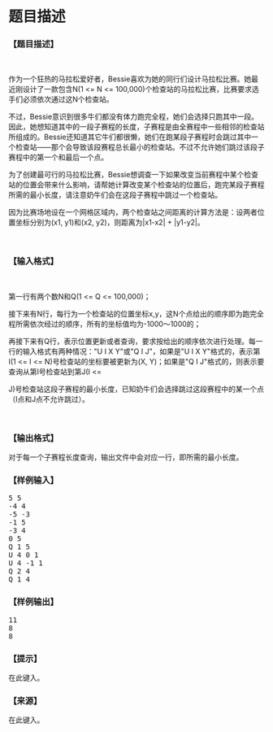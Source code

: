 # 题目描述


<h3>
【题目描述】
</h3>
<p>
<br/>
</p>
<p>
作为一个狂热的马拉松爱好者，Bessie喜欢为她的同行们设计马拉松比赛。她最近刚设计了一款包含N(1 &lt;= N &lt;= 100,000)个检查站的马拉松比赛，比赛要求选手们必须依次通过这N个检查站。
</p>
<p>
不过，Bessie意识到很多牛们都没有体力跑完全程，她们会选择只跑其中一段。因此，她想知道其中的一段子赛程的长度，子赛程是由全赛程中一些相邻的检查站所组成的。Bessie还知道其它牛们都很懒，她们在跑某段子赛程时会跳过其中一个检查站——那个会导致该段赛程总长最小的检查站。不过不允许她们跳过该段子赛程中的第一个和最后一个点。
</p>
<p>
为了创建最可行的马拉松比赛，Bessie想调查一下如果改变当前赛程中某个检查站的位置会带来什么影响，请帮她计算改变某个检查站的位置后，跑完某段子赛程所需的最小长度，请注意奶牛们会在这段子赛程中跳过一个检查站。
</p>
<p>
因为比赛场地设在一个网格区域内，两个检查站之间距离的计算方法是：设两者位置坐标分别为(x1, y1)和(x2, y2)，则距离为|x1-x2| + |y1-y2|。
</p>
<p>
<br/>
</p>
<h3>
【输入格式】
</h3>
<p>
<br/>
</p>
<p>
第一行有两个数N和Q(1 &lt;= Q &lt;= 100,000)；
</p>
<p>
接下来有N行，每行为一个检查站的位置坐标x,y，这N个点给出的顺序即为跑完全程所需依次经过的顺序，所有的坐标值均为-1000～1000的；
</p>
<p>
再接下来有Q行，表示位置更新或者查询，要求按给出的顺序依次进行处理。每一行的输入格式有两种情况：&#34;U I X Y&#34;或&#34;Q I J&#34;，如果是&#34;U I X Y&#34;格式的，表示第I(1 &lt;= I &lt;= N)号检查站的坐标要被更新为(X, Y)；如果是&#34;Q I J&#34;格式的，则表示要查询从第I号检查站到第J(I &lt;=
</p>
<p>
J)号检查站这段子赛程的最小长度，已知奶牛们会选择跳过这段赛程中的某一个点（I点和J点不允许跳过）。
</p>
<p>
<br/>
</p>
<h3>
【输出格式】
</h3>
<p>
对于每一个子赛程长度查询，输出文件中会对应一行，即所需的最小长度。
</p>
<h3>
【样例输入】
</h3>
<pre>5 5
-4 4
-5 -3
-1 5
-3 4
0 5
Q 1 5
U 4 0 1
U 4 -1 1
Q 2 4
Q 1 4
</pre>
<h3>
【样例输出】
</h3>
<pre>11
8
8
</pre>
<h3>
【提示】
</h3>
<p>
在此键入。
</p>
<h3>
【来源】
</h3>
<p>
在此键入。
</p>
